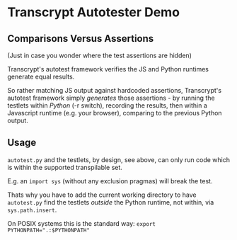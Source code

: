 # Transcrypt Autotester Demo

## Comparisons Versus Assertions

(Just in case you wonder where the test assertions are hidden)

Transcrypt's autotest framework verifies the JS and Python runtimes generate equal results.

So rather matching JS output against hardcoded assertions, Transcrypt's autotest framework simply *generates* those assertions - by running the testlets within *Python* (-r switch), recording the results, then within a Javascript runtime (e.g. your browser), comparing to the previous Python output.

## Usage

`autotest.py` and the testlets, by design, see above, can only run code which is within the supported transpilable set.

E.g. an `import sys` (without any exclusion pragmas) will break the test.

Thats why you have to add the current working directory to have `autotest.py`
find the testlets *outside* the Python runtime, not within, via `sys.path.insert`.

On POSIX systems this is the standard way: `export PYTHONPATH=".:$PYTHONPATH"`
